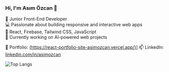 ### Hi, I'm Asım Özcan 👋

🎯 Junior Front-End Developer  
💻 Passionate about building responsive and interactive web apps  
🚀 React, Firebase, Tailwind CSS, JavaScript  
📌 Currently working on AI-powered web projects

🔗 Portfolio: [(https://react-portfolio-site-asimozcan.vercel.app/)](https://react-portfolio-site-asimozcan.vercel.app/)] 
📫 LinkedIn: [linkedin.com/in/asimozcan](https://www.linkedin.com/in/asimozcan)

![Top Langs](https://github-readme-stats.vercel.app/api/top-langs/?username=asimozcann&layout=compact&theme=radical)
